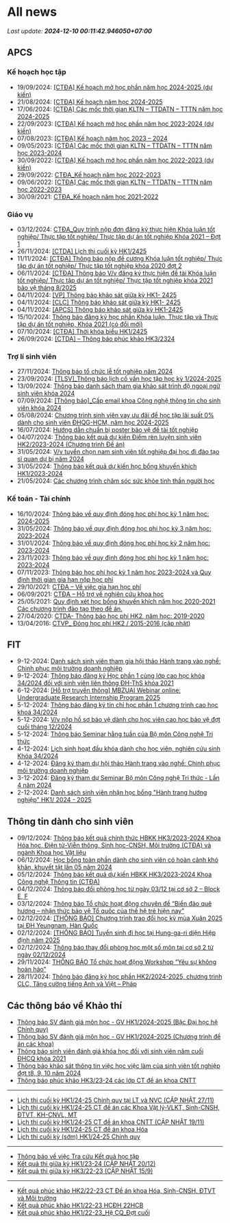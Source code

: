 # All news
_Last update: **2024-12-10 00:11:42.946050+07:00**_
## APCS
### Kế hoạch học tập
 - 19/09/2024: [[CTĐA] Kế hoạch mở học phần năm học 2024-2025 (dự kiến)](https://www.ctda.hcmus.edu.vn/vi/2024/09/ctda-ke-hoach-mo-hoc-phan-nam-hoc-2024-2025-du-kien/)
 - 21/08/2024: [[CTĐA] Kế hoạch năm học 2024-2025](https://www.ctda.hcmus.edu.vn/vi/2024/08/ctda-ke-hoach-nam-hoc-2024-2025/)
 - 17/06/2024: [[CTĐA] Các mốc thời gian KLTN – TTDATN – TTTN năm học 2024-2025](https://www.ctda.hcmus.edu.vn/vi/2024/06/ctda-cac-moc-thoi-gian-kltn-ttdatn-tttn-nam-hoc-2024-2025/)
 - 22/09/2023: [[CTĐA] Kế hoạch mở học phần năm học 2023-2024 (dự kiến)](https://www.ctda.hcmus.edu.vn/vi/2023/09/ctda-ke-hoach-mo-hoc-phan-nam-hoc-2023-2024-du-kien/)
 - 07/08/2023: [[CTĐA] Kế hoạch năm học 2023 – 2024](https://www.ctda.hcmus.edu.vn/vi/2023/08/ctda-ke-hoach-nam-hoc-2023-2024/)
 - 09/05/2023: [[CTĐA] Các mốc thời gian KLTN – TTDATN – TTTN năm học 2023-2024](https://www.ctda.hcmus.edu.vn/vi/2023/05/ctda-cac-moc-thoi-gian-kltn-ttdatn-tttn-nam-hoc-2023-2024/)
 - 30/09/2022: [[CTĐA] Kế hoạch mở học phần năm học 2022-2023 (dự kiến)](https://www.ctda.hcmus.edu.vn/vi/2022/09/ctda-ke-hoach-mo-hoc-phan-nam-hoc-2022-2023-du-kien/)
 - 29/09/2022: [CTĐA_Kế hoạch năm học 2022-2023](https://www.ctda.hcmus.edu.vn/vi/2022/09/ctda_ke-hoach-nam-hoc-2022-2023/)
 - 09/06/2022: [[CTĐA] Các mốc thời gian KLTN – TTDATN – TTTN năm học 2022-2023](https://www.ctda.hcmus.edu.vn/vi/2022/06/ctda-cac-moc-thoi-gian-kltn-ttdatn-tttn-nam-hoc-2022-2023/)
 - 30/09/2021: [CTĐA_Kế hoạch năm học 2021-2022](https://www.ctda.hcmus.edu.vn/vi/2021/09/ctda_ke-hoach-nam-hoc-2021-2022-2/)

### Giáo vụ
 - 03/12/2024: [CTĐA_Quy trình nộp đơn đăng ký thực hiện Khóa luận tốt nghiệp/ Thực tập tốt nghiệp/ Thực tập dự án tốt nghiệp Khóa 2021 – Đợt 1](https://www.ctda.hcmus.edu.vn/vi/2024/12/ctda_quy-trinh-nop-don-dang-ky-thuc-hien-khoa-luan-tot-nghiep-thuc-tap-tot-nghiep-thuc-tap-du-an-tot-nghiep-khoa-2021-dot-1/)
 - 26/11/2024: [[CTDA] Lịch thi cuối kỳ HK1/2425](https://www.ctda.hcmus.edu.vn/vi/2024/11/ctda-lich-thi-cuoi-ky-hk1-2425/)
 - 11/11/2024: [[CTĐA] Thông báo nộp đề cương Khóa luận tốt nghiệp/ Thực tập dự án tốt nghiệp/ Thực tập tốt nghiệp khóa 2020 đợt 2](https://www.ctda.hcmus.edu.vn/vi/2024/11/9389/)
 - 06/11/2024: [[CTĐA] Thông báo V/v đăng ký thực hiện đề tài Khóa luận tốt nghiệp/ Thực tập dự án tốt nghiệp/ Thực tập tốt nghiệp khóa 2021 bảo vệ tháng 8/2025](https://www.ctda.hcmus.edu.vn/vi/2024/11/ctda-thong-bao-v-v-dang-ky-thuc-hien-de-tai-khoa-luan-tot-nghiep-thuc-tap-du-an-tot-nghiep-thuc-tap-tot-nghiep-khoa-2021-bao-ve-thang-8-2025/)
 - 04/11/2024: [[VP] Thông báo khảo sát giữa kỳ HK1- 2425](https://www.ctda.hcmus.edu.vn/vi/2024/11/vp-thong-bao-khao-sat-giua-ky-hk1-2425/)
 - 04/11/2024: [[CLC] Thông báo khảo sát giữa kỳ HK1- 2425](https://www.ctda.hcmus.edu.vn/vi/2024/11/clc-thong-bao-khao-sat-giua-ky-hk1-2425/)
 - 04/11/2024: [[APCS] Thông báo khảo sát giữa kỳ HK1-2425](https://www.ctda.hcmus.edu.vn/vi/2024/11/apcs-thong-bao-khao-sat-giua-ky-hk1-2425/)
 - 15/10/2024: [Thông báo đăng ký học phần Khóa luận, Thực tập và Thực tập dự án tốt nghiệp, Khóa 2021 (có đổi mới)](https://www.ctda.hcmus.edu.vn/vi/2024/10/thong-bao-dang-ky-hoc-phan-khoa-luan-thuc-tap-va-thuc-tap-du-an-tot-nghiep-khoa-2021-co-doi-moi/)
 - 07/10/2024: [[CTĐA] Thời khóa biểu HK1/2425](https://www.ctda.hcmus.edu.vn/vi/2024/10/ctda-thoi-khoa-bieu-hk1-2425/)
 - 26/09/2024: [[CTDA] – Thông báo phúc khảo HK3/2324](https://www.ctda.hcmus.edu.vn/vi/2024/09/ctda-thong-bao-phuc-khao-hk3-2324/)

### Trợ lí sinh viên
 - 27/11/2024: [Thông báo tổ chức lễ tốt nghiệp năm 2024](https://www.ctda.hcmus.edu.vn/vi/2024/11/thong-bao-to-chuc-le-tot-nghiep-nam-2024/)
 - 23/09/2024: [[TLSV]_Thông báo lịch cố vấn học tập học kỳ 1/2024-2025](https://www.ctda.hcmus.edu.vn/vi/2024/09/tlsv_thong-bao-lich-co-van-hoc-tap-hoc-ky-1-2024-2025/)
 - 13/09/2024: [Thông báo danh sách tham gia khảo sát trình độ ngoại ngữ sinh viên khóa 2024](https://www.ctda.hcmus.edu.vn/vi/2024/09/thong-bao-danh-sach-tham-gia-khao-sat-trinh-do-ngoai-ngu-sinh-vien-khoa-2024/)
 - 07/09/2024: [[Thông báo]_Cấp email khoa Công nghệ thông tin cho sinh viên khóa 2024](https://www.ctda.hcmus.edu.vn/vi/2024/09/thong-bao_cap-email-khoa-cong-nghe-thong-tin-cho-sinh-vien-khoa-2024/)
 - 05/08/2024: [Chương trình sinh viên vay ưu đãi để học tập lãi suất 0% dành cho sinh viên ĐHQG-HCM, năm học 2024-2025](https://www.ctda.hcmus.edu.vn/vi/2024/08/chuong-trinh-sinh-vien-vay-uu-dai-de-hoc-tap-lai-suat-0-danh-cho-sinh-vien-dhqg-hcm-nam-hoc-2024-2025/)
 - 16/07/2024: [Hướng dẫn chuẩn bị poster bảo vệ đề tài tốt nghiệp](https://www.ctda.hcmus.edu.vn/vi/2024/07/huong-dan-chuan-bi-poster-bao-ve-de-tai-tot-nghiep/)
 - 04/07/2024: [Thông báo kết quả dự kiến Điểm rèn luyện sinh viên HK2/2023-2024 (Chương trình Đề án)](https://www.ctda.hcmus.edu.vn/vi/2024/07/thong-bao-ket-qua-du-kien-diem-ren-luyen-sinh-vien-hk2-2023-2024-chuong-trinh-de-an/)
 - 31/05/2024: [V/v tuyển chọn nam sinh viên tốt nghiệp đại học đi đào tạo sĩ quan dự bị năm 2024](https://www.ctda.hcmus.edu.vn/vi/2024/05/v-v-tuyen-chon-nam-sinh-vien-tot-nghiep-dai-hoc-di-dao-tao-si-quan-du-bi-nam-2024/)
 - 31/05/2024: [Thông báo kết quả dự kiến học bổng khuyến khích HK1/2023-2024](https://www.ctda.hcmus.edu.vn/vi/2024/05/thong-bao-ket-qua-du-kien-hoc-bong-khuyen-khich-hk1-2023-2024/)
 - 21/05/2024: [Các chương trình chăm sóc sức khỏe tinh thần người học](https://www.ctda.hcmus.edu.vn/vi/2024/05/cac-chuong-trinh-cham-soc-suc-khoe-tinh-than-nguoi-hoc/)

### Kế toán - Tài chính
 - 16/10/2024: [Thông báo về quy định đóng học phí học kỳ 1 năm học: 2024-2025](https://www.ctda.hcmus.edu.vn/vi/2024/10/thong-bao-ve-quy-dinh-dong-hoc-phi-hoc-ky-1-nam-hoc-2024-2025/)
 - 31/05/2024: [Thông báo về quy định đóng học phí học kỳ 3 năm học: 2023-2024](https://www.ctda.hcmus.edu.vn/vi/2024/05/thong-bao-ve-quy-dinh-dong-hoc-phi-hoc-ky-3-nam-hoc-2023-2024/)
 - 31/01/2024: [Thông báo về quy định đóng học phí học kỳ 2 năm học: 2023-2024](https://www.ctda.hcmus.edu.vn/vi/2024/01/thong-bao-ve-quy-dinh-dong-hoc-phi-hoc-ky-2-nam-hoc-2023-2024/)
 - 23/11/2023: [Thông báo về quy định đóng học phí học kỳ 1 năm học: 2023-2024](https://www.ctda.hcmus.edu.vn/vi/2023/11/thong-bao-ve-quy-dinh-dong-hoc-phi-hoc-ky-1-nam-hoc-2023-2024/)
 - 07/11/2023: [Thông báo học phí học kỳ 1 năm học 2023-2024 và Quy định thời gian gia hạn nộp học phí](https://www.ctda.hcmus.edu.vn/vi/2023/11/thong-bao-hoc-phi-hoc-ky-1-nam-hoc-2023-2024-va-quy-dinh-thoi-gian-gia-han-nop-hoc-phi/)
 - 29/10/2021: [CTĐA – Về việc gia hạn học phí](https://www.ctda.hcmus.edu.vn/vi/2021/10/ctda-ve-viec-gia-han-hoc-phi/)
 - 06/09/2021: [CTĐA – Hỗ trợ về nghiên cứu khoa học](https://www.ctda.hcmus.edu.vn/vi/2021/09/ctda-ho-tro-ve-nghien-cuu-khoa-hoc/)
 - 25/05/2021: [Quy định xét học bổng khuyến khích năm học 2020-2021 Các chương trình đào tạo theo đề án.](https://www.ctda.hcmus.edu.vn/vi/2021/05/quy-dinh-xet-hoc-bong-khuyen-khich-nam-hoc-2020-2021-cac-chuong-trinh-dao-tao-theo-de-an/)
 - 27/04/2020: [CTDA- Thông báo học phí HK2, năm học: 2019-2020](https://www.ctda.hcmus.edu.vn/vi/2020/04/ctda-thong-bao-hoc-phi-hk2-nam-hoc-2019-2020/)
 - 13/04/2016: [CTVP_ Đóng học phí HK2 / 2015-2016 (cập nhật)](https://www.ctda.hcmus.edu.vn/vi/2016/04/ctvp_-dong-hoc-phi-hk2-2015-2016/)

## FIT
 - 9-12-2024: [Danh sách sinh viên tham gia hội thảo Hành trang vào nghề: Chinh phục môi trường doanh nghiệp](https://www.fit.hcmus.edu.vn/vn/Default.aspx?tabid=292&newsid=16528)
 - 9-12-2024: [Thông báo đăng ký Học phần 1 cùng lớp cao học khóa 34/2024 đối với sinh viên liên thông ĐH-ThS khóa 2021](https://www.fit.hcmus.edu.vn/vn/Default.aspx?tabid=292&newsid=16527)
 - 6-12-2024: [[Hỗ trợ truyền thông] MBZUAI Webinar online: Undergraduate Research Internship Program 2025](https://www.fit.hcmus.edu.vn/vn/Default.aspx?tabid=292&newsid=16525)
 - 5-12-2024: [Thông báo đăng ký tín chỉ học phần 1 chương trình cao học khoá 34/2024](https://www.fit.hcmus.edu.vn/vn/Default.aspx?tabid=292&newsid=16524)
 - 5-12-2024: [V/v nộp hồ sơ bảo vệ dành cho học viên cao học bảo vệ đợt cuối tháng 12/2024](https://www.fit.hcmus.edu.vn/vn/Default.aspx?tabid=292&newsid=16523)
 - 5-12-2024: [Thông báo Seminar hằng tuần của Bộ môn Công nghệ Tri thức](https://www.fit.hcmus.edu.vn/vn/Default.aspx?tabid=292&newsid=16522)
 - 4-12-2024: [Lịch sinh hoạt đầu khóa dành cho học viên, nghiên cứu sinh Khóa 34/2024](https://www.fit.hcmus.edu.vn/vn/Default.aspx?tabid=292&newsid=16518)
 - 4-12-2024: [Đăng ký tham dự hội thảo Hành trang vào nghề: Chinh phục môi trường doanh nghiệp](https://www.fit.hcmus.edu.vn/vn/Default.aspx?tabid=292&newsid=16517)
 - 3-12-2024: [Đăng ký tham dự Seminar Bộ môn Công nghệ Tri thức - Lần 4 năm 2024](https://www.fit.hcmus.edu.vn/vn/Default.aspx?tabid=292&newsid=16516)
 - 2-12-2024: [Danh sách sinh viên nhận học bổng "Hành trang hướng nghiệp" HK1/ 2024 - 2025](https://www.fit.hcmus.edu.vn/vn/Default.aspx?tabid=292&newsid=16515)

## Thông tin dành cho sinh viên
- 09/12/2024: [Thông báo kết quả chính thức HBKK HK3/2023-2024 Khoa Hóa học, Điện tử-Viễn thông, Sinh học-CNSH, Môi trường (CTĐA) và ngành Khoa học Vật liệu](https://hcmus.edu.vn/thong-bao-ket-qua-chinh-thuc-hbkk-hk3-2023-2024-khoa-hoa-hoc-dien-tu-vien-thong-sinh-hoc-cnsh-moi-truong-ctda-va-nganh-khoa-hoc-vat-lieu/)
- 06/12/2024: [Học bổng toàn phần dành cho sinh viên có hoàn cảnh khó khăn, khuyết tật lần 05 năm 2024](https://hcmus.edu.vn/hoc-bong-toan-phan-danh-cho-sinh-vien-co-hoan-canh-kho-khan-khuyet-tat-lan-05-nam-2024/)
- 05/12/2024: [Thông báo kết quả dự kiến HBKK HK3/2023-2024 Khoa Công nghệ Thông tin (CTĐA)](https://hcmus.edu.vn/thong-bao-ket-qua-du-kien-hbkk-hk3-2023-2024-khoa-cong-nghe-thong-tin-ctda/)
- 04/12/2024: [Thông báo đổi phòng học từ ngày 03/12 tại cơ sở 2 – Block E, F](https://hcmus.edu.vn/thong-bao-doi-phong-hoc-tu-ngay-03-12-tai-co-so-2-block-e-f/)
- 03/12/2024: [Thông báo Tổ chức hoạt động chuyên đề “Biển đảo quê hương – nhận thức bảo vệ Tổ quốc của thế hệ trẻ hiện nay”](https://hcmus.edu.vn/thong-bao-to-chuc-hoat-dong-chuyen-de-bien-dao-que-huong-nhan-thuc-bao-ve-to-quoc-cua-the-he-tre-hien-nay/)
- 02/12/2024: [[THÔNG BÁO] Chương trình trao đổi học kỳ mùa Xuân 2025 tại ĐH Yeungnam, Hàn Quốc](https://hcmus.edu.vn/thong-bao-chuong-trinh-trao-doi-hoc-ky-mua-xuan-2025-tai-dh-yeungnam-han-quoc/)
- 02/12/2024: [[THÔNG BÁO] Tuyển sinh đi học tại Hung-ga-ri diện Hiệp định năm 2025](https://hcmus.edu.vn/thong-bao-tuyen-sinh-di-hoc-tai-hung-ga-ri-dien-hiep-dinh-nam-2025/)
- 02/12/2024: [Thông báo thay đổi phòng học một số môn tại cơ sở 2 từ ngày 02/12/2024](https://hcmus.edu.vn/thong-bao-thay-doi-phong-hoc-mon-vtp-1c-va-sinh-hoc-te-bao/)
- 29/11/2024: [THÔNG BÁO Tổ chức hoạt động Workshop “Yêu sự không hoàn hảo”](https://hcmus.edu.vn/thong-bao-to-chuc-hoat-dong-workshop-yeu-su-khong-hoan-hao/)
- 28/11/2024: [Thông báo đăng ký học phần HK2/2024-2025, chương trình CLC, Tăng cường tiếng Anh và Việt – Pháp](https://hcmus.edu.vn/thong-bao-dang-ky-hoc-phan-hk2-2024-2025-chuong-trinh-clc-tang-cuong-tieng-anh-va-viet-phap/)

## Các thông báo về Khảo thí
 - [Thông báo SV đánh giá môn học - GV HK1/2024-2025 (Bậc Đại học hệ Chính quy)](http://ktdbcl.hcmus.edu.vn/index.php/thong-bao/848-thong-bao-sv-danh-gia-mon-h-c-gv-hk1-2024-2025-b-c-d-i-h-c-h-chinh-quy)
 - [Thông báo SV đánh giá môn học - GV HK1/2024-2025 (Chương trình đề án các khoa)](http://ktdbcl.hcmus.edu.vn/index.php/thong-bao/843-thong-bao-sv-danh-gia-mon-h-c-gv-hk1-2024-2025-chuong-trinh-d-an-cac-khoa)
 - [Thông báo sinh viên đánh giá khóa học đối với sinh viên năm cuối ĐHCQ khóa 2021](http://ktdbcl.hcmus.edu.vn/index.php/thong-bao/842-thong-bao-sinh-vien-danh-gia-khoa-h-c-d-i-v-i-sinh-vien-nam-cu-i-dhcq-khoa-2021)
 - [Thông báo khảo sát thông tin việc học việc làm của sinh viên tốt nghiệp đợt t8, 9, 10 năm 2024](http://ktdbcl.hcmus.edu.vn/index.php/thong-bao/837-thong-bao-kh-o-sat-thong-tin-vi-c-h-c-vi-c-lam-c-a-sinh-vien-t-t-nghi-p-d-t-t8-9-10-nam-2024)
 - [Thông báo phúc khảo HK3/23-24 các lớp CT đề án khoa CNTT](http://ktdbcl.hcmus.edu.vn/index.php/thong-bao/834-thong-bao-phuc-kh-o-hk3-23-24-cac-l-p-ct-d-an-khoa-cntt)

***

 - [Lịch thi cuối kỳ HK1/24-25 Chính quy tại LT và NVC (CẬP NHẬT 27/11)](http://ktdbcl.hcmus.edu.vn/index.php/cong-tac-kh-o-thi/l-ch-thi-h-c-ky/847-l-ch-thi-cu-i-ky-hk1-24-25-chinh-quy-t-i-lt-va-nvc)
 - [Lịch thi cuối kỳ HK1/24-25 CT đề án các Khoa Vật lý-VLKT, Sinh-CNSH, ĐTVT, KH-CNVL, MT](http://ktdbcl.hcmus.edu.vn/index.php/cong-tac-kh-o-thi/l-ch-thi-h-c-ky/846-l-ch-thi-cu-i-ky-hk1-24-25-ct-d-an-cac-khoa-v-t-ly-vlkt-sinh-cnsh-dtvt-kh-cnvl-mt)
 - [Lịch thi cuối kỳ HK1/24-25 CT đề án khoa CNTT (CẬP NHẬT 19/11)](http://ktdbcl.hcmus.edu.vn/index.php/cong-tac-kh-o-thi/l-ch-thi-h-c-ky/845-l-ch-thi-cu-i-ky-hk1-24-25-ct-d-an-khoa-cntt)
 - [Lịch thi cuối kỳ HK1/24-25 CT đề án khoa Hóa](http://ktdbcl.hcmus.edu.vn/index.php/cong-tac-kh-o-thi/l-ch-thi-h-c-ky/844-l-ch-thi-cu-i-ky-hk1-24-25-ct-d-an-khoa-hoa)
 - [Lịch thi cuối kỳ (sớm) HK1/24-25 Chính quy](http://ktdbcl.hcmus.edu.vn/index.php/cong-tac-kh-o-thi/l-ch-thi-h-c-ky/839-l-ch-thi-cu-i-ky-s-m-hk1-24-25-chinh-quy)

***

 - [Thông báo về việc Tra cứu Kết quả học tập](http://ktdbcl.hcmus.edu.vn/index.php/cong-tac-kh-o-thi/k-t-qu-thi-h-c-ky/798-thong-bao-v-vi-c-tra-c-u-k-t-qu-h-c-t-p)
 - [Kết quả thi giữa kỳ HK1/23-24 (CẬP NHẬT 20/12)](http://ktdbcl.hcmus.edu.vn/index.php/cong-tac-kh-o-thi/k-t-qu-thi-h-c-ky/778-k-t-qu-thi-gi-a-ky-hk1-23-24)
 - [Kết quả thi giữa kỳ HK3/22-23 (CẬP NHẬT 15/9)](http://ktdbcl.hcmus.edu.vn/index.php/cong-tac-kh-o-thi/k-t-qu-thi-h-c-ky/714-k-t-qu-thi-gi-a-ky-hk3-22-23-clc)

***

 - [Kết quả phúc khảo HK2/22-23 CT Đề án khoa Hóa, Sinh-CNSH, ĐTVT và Môi trường](http://ktdbcl.hcmus.edu.vn/index.php/cong-tac-kh-o-thi/k-t-qu-phuc-tra/726-k-t-qu-phuc-kh-o-hk2-22-23-ct-d-an-khoa-hoa-sinh-cnsh-dtvt-va-moi-tru-ng)
 - [Kết quả phúc khảo HK1/22-23 HCĐH 22HCB](http://ktdbcl.hcmus.edu.vn/index.php/cong-tac-kh-o-thi/k-t-qu-phuc-tra/723-k-t-qu-phuc-kh-o-hk1-22-23-hcdh-22hcb)
 - [Kết quả phúc khảo HK1/22-23_Hệ CQ_Đợt cuối](http://ktdbcl.hcmus.edu.vn/index.php/cong-tac-kh-o-thi/k-t-qu-phuc-tra/691-k-t-qu-phuc-kh-o-hk1-22-23-h-cq-d-t-cu-i)
